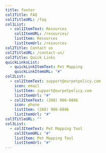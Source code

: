 ```yaml
---
title: footer
col1Title: FAQ
col1TitleURL: /faq
col1List:
  - col1ItemText: Resources
    col1ItemURL: /resources/
    listItem: Resources
    listItemUrl: /resources
col2Title: Contact us
col2TitleURL: /contact-us/
col3Title: Quick Links
quickLinksList:
  - quickLinkItemText: Pet Mapping
    quickLinkItemURL: "#"
col2List:
  - col2ItemText: support@ourpetpolicy.com
    icon: email
    listItem: support@ourpetpolicy.com
    listItemUrl: "#"
  - col2ItemText: (208) 906-8886
    icon: phone
    listItem: (208) 906-8886
    listItemUrl: "#"
col3TitleURL: ""
col3List:
  - col3ItemText: Pet Mapping Tool
    col3ItemURL: "#"
    listItem: Pet Mapping Tool
    listItemUrl: "#"
---
```

